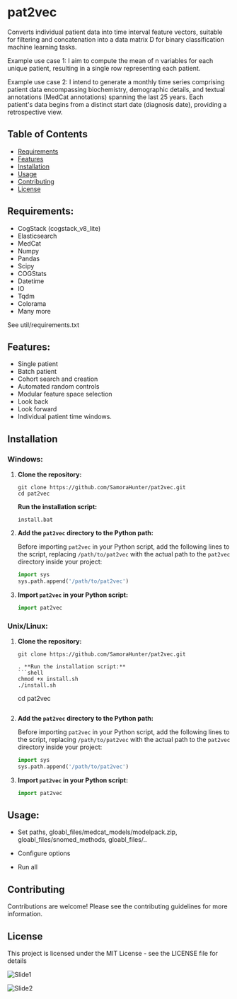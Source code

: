 # pat2vec
Converts individual patient data into time interval feature vectors, suitable for filtering and concatenation into a data matrix D for binary classification machine learning tasks.


Example use case 1: I aim to compute the mean of n variables for each unique patient, resulting in a single row representing each patient.

Example use case 2: I intend to generate a monthly time series comprising patient data encompassing biochemistry, demographic details, and textual annotations (MedCat annotations) spanning the last 25 years. Each patient's data begins from a distinct start date (diagnosis date), providing a retrospective view.



## Table of Contents
- [Requirements](#requirements)
- [Features](#features)
- [Installation](#installation)
- [Usage](#usage)
- [Contributing](#contributing)
- [License](#license)

## Requirements:

- CogStack (cogstack_v8_lite)
- Elasticsearch
- MedCat
- Numpy
- Pandas
- Scipy
- COGStats
- Datetime
- IO
- Tqdm
- Colorama
- Many more

See util/requirements.txt

## Features:

- Single patient
- Batch patient
- Cohort search and creation
- Automated random controls
- Modular feature space selection
- Look back
- Look forward
- Individual patient time windows. 

## Installation

### Windows:

1. **Clone the repository:**
    ```shell
    git clone https://github.com/SamoraHunter/pat2vec.git
    cd pat2vec
    ```

    **Run the installation script:**
    ```shell
    install.bat
    ```

2. **Add the `pat2vec` directory to the Python path:**

   Before importing `pat2vec` in your Python script, add the following lines to the script, replacing `/path/to/pat2vec` with the actual path to the `pat2vec` directory inside your project:
   
    ```python
    import sys
    sys.path.append('/path/to/pat2vec')
    ```

3. **Import `pat2vec` in your Python script:**

    ```python
    import pat2vec
    ```

### Unix/Linux:

1. **Clone the repository:**
    ```shell
    git clone https://github.com/SamoraHunter/pat2vec.git
    
    . **Run the installation script:**
    ```shell
    chmod +x install.sh
    ./install.sh
    ```
    
    cd pat2vec
    ```

2. **Add the `pat2vec` directory to the Python path:**

   Before importing `pat2vec` in your Python script, add the following lines to the script, replacing `/path/to/pat2vec` with the actual path to the `pat2vec` directory inside your project:
   
    ```python
    import sys
    sys.path.append('/path/to/pat2vec')
    ```

3. **Import `pat2vec` in your Python script:**

    ```python
    import pat2vec
    ```


## Usage:

- Set paths, gloabl_files/medcat_models/modelpack.zip, gloabl_files/snomed_methods, gloabl_files/..

- Configure options

- Run all


## Contributing
Contributions are welcome! Please see the contributing guidelines for more information.

## License
This project is licensed under the MIT License - see the LICENSE file for details

![Slide1](https://github.com/SamoraHunter/pat2vec/assets/44898312/f60dcf43-7fbe-4d96-8f33-9603694641b4)


![Slide2](https://github.com/SamoraHunter/pat2vec/assets/44898312/f93f47bb-46ad-4830-a010-4d6880a1bae6)


